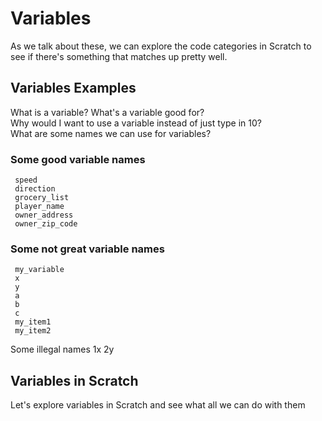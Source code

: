 # Variables

As we talk about these, we can explore the code categories in Scratch 
to see if there's something that matches up pretty well. 

## Variables Examples

   What is a variable?  What's a variable good for?  
   Why would I want to use a variable instead of just type in 10?   
   What are some names we can use for variables?  
     
### Some good variable names  
     speed  
     direction  
     grocery_list
     player_name
     owner_address
     owner_zip_code
     
### Some not great variable names
     my_variable
     x
     y
     a
     b
     c
     my_item1
     my_item2
     
   Some illegal names
     1x
     2y
       
## Variables in Scratch

   Let's explore variables in Scratch and see what all we can do with them

